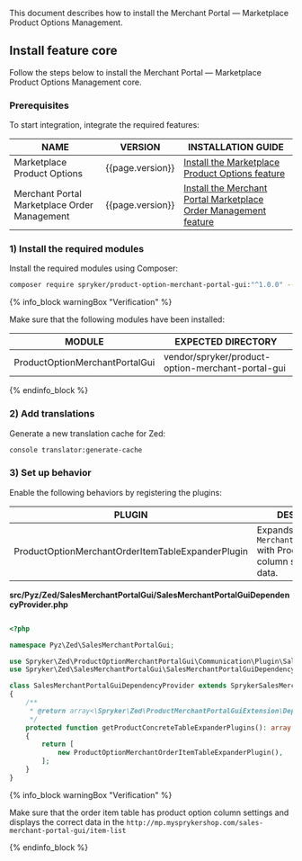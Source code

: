 

This document describes how to install the Merchant Portal — Marketplace Product Options Management.

## Install feature core

Follow the steps below to install the Merchant Portal — Marketplace Product Options Management core.

### Prerequisites

To start integration, integrate the required features:

| NAME | VERSION | INSTALLATION GUIDE |
|-|-|-|
| Marketplace Product Options| {{page.version}} | [Install the Marketplace Product Options feature](/docs/pbc/all/product-information-management/{{page.version}}/marketplace/install-and-upgrade/install-features/install-the-marketplace-product-options-feature.html) |
| Merchant Portal Marketplace Order Management | {{page.version}} | [Install the Merchant Portal Marketplace Order Management feature](/docs/pbc/all/merchant-management/{{page.version}}/marketplace/install-and-upgrade/install-features/install-the-merchant-portal-marketplace-order-management-feature.html) |

### 1) Install the required modules

Install the required modules using Composer:

```bash
composer require spryker/product-option-merchant-portal-gui:"^1.0.0" --update-with-dependencies
```

{% info_block warningBox "Verification" %}

Make sure that the following modules have been installed:

| MODULE | EXPECTED DIRECTORY |
|-|-|
| ProductOptionMerchantPortalGui | vendor/spryker/product-option-merchant-portal-gui |

{% endinfo_block %}

### 2) Add translations

Generate a new translation cache for Zed:

```bash
console translator:generate-cache
```

### 3) Set up behavior

Enable the following behaviors by registering the plugins:

| PLUGIN | DESCRIPTION | PREREQUISITES | NAMESPACE |
|---|---|---|---|
| ProductOptionMerchantOrderItemTableExpanderPlugin | Expands `MerchantOrderItemTable` with Product options column settings and data. | None | \Spryker\Zed\ProductOptionMerchantPortalGui\Communication\Plugin\SalesMerchantPortalGui |

**src/Pyz/Zed/SalesMerchantPortalGui/SalesMerchantPortalGuiDependencyProvider.php**

```php

<?php

namespace Pyz\Zed\SalesMerchantPortalGui;

use Spryker\Zed\ProductOptionMerchantPortalGui\Communication\Plugin\SalesMerchantPortalGui\ProductOptionMerchantOrderItemTableExpanderPlugin;
use Spryker\Zed\SalesMerchantPortalGui\SalesMerchantPortalGuiDependencyProvider as SprykerSalesMerchantPortalGuiDependencyProvider;

class SalesMerchantPortalGuiDependencyProvider extends SprykerSalesMerchantPortalGuiDependencyProvider
{
    /**
     * @return array<\Spryker\Zed\ProductMerchantPortalGuiExtension\Dependency\Plugin\ProductConcreteTableExpanderPluginInterface>
     */
    protected function getProductConcreteTableExpanderPlugins(): array
    {
        return [
            new ProductOptionMerchantOrderItemTableExpanderPlugin(),
        ];
    }
}
```

{% info_block warningBox "Verification" %}

Make sure that the order item table has product option column settings and displays the correct data in the `http://mp.mysprykershop.com/sales-merchant-portal-gui/item-list`

{% endinfo_block %}
